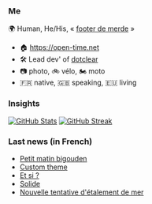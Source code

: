 ### Me

🌍 Human, He/His, « [footer de merde](https://open-time.net/post/2013/07/17/La-veritable-histoire-du-Footer-de-merde-) » 
* 🏠 https://open-time.net 
* 🛠️ Lead dev' of [dotclear](https://git.dotclear.org/dev/dotclear)
* 📷 photo, 🚲 vélo, 🏍️ moto 
* 🇫🇷 native, 🇬🇧 speaking, 🇪🇺 living

### Insights

[![GitHub Stats](https://github-readme-stats-sigma-five.vercel.app/api?username=franck-paul)](https://github.com/franck-paul)
[![GitHub Streak](https://github-readme-streak-stats.herokuapp.com?user=franck-paul)](https://git.io/streak-stats)

### Last news (in French)

<!-- BLOG-POST-LIST:START -->
- [Petit matin bigouden](https://open-time.net/post/2023/09/10/Petit-matin-bigouden)
- [Custom theme](https://open-time.net/post/2023/09/09/Custom-theme)
- [Et si ?](https://open-time.net/post/2023/09/08/Et-si)
- [Solide](https://open-time.net/post/2023/09/07/Solide)
- [Nouvelle tentative d&#39;étalement de mer](https://open-time.net/post/2023/09/06/Nouvelle-tentative-d-etalement-de-mer)
<!-- BLOG-POST-LIST:END -->
